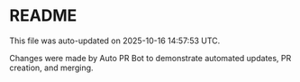 # README

This file was auto-updated on 2025-10-16 14:57:53 UTC.

Changes were made by Auto PR Bot to demonstrate automated updates, PR creation, and merging.

